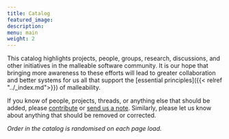 ```yaml
---
title: Catalog
featured_image:
description:
menu: main
weight: 2
---
```


This catalog highlights projects, people, groups, research, discussions, and
other initiatives in the malleable software community. It is our hope that
bringing more awareness to these efforts will lead to greater collaboration and
better systems for us all that support the [essential principles]({{< relref
"../_index.md">}}) of malleability.

If you know of people, projects, threads, or anything else that should be
added, please
[contribute](https://github.com/malleable-systems/malleable.systems) or [send us
a note](mailto:feedback@malleable.systems). Similarly, please let us know about
anything that should be removed or corrected.

_Order in the catalog is randomised on each page load._
